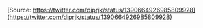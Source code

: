 [Source: https://twitter.com/diprjk/status/1390664926985809928](https://twitter.com/diprjk/status/1390664926985809928)